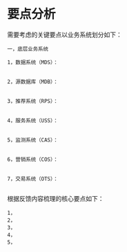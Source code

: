 # 要点分析

需要考虑的关键要点以业务系统划分如下：

```
一，底层业务系统

1，数据系统（MDS）：


2，源数据库（MDB）：


3，推荐系统（RPS）：


4，服务系统（USS）：


5，监测系统（CAS）：


6，营销系统（COS）：


7，交易系统（OTS）：


```

根据反馈内容梳理的核心要点如下：

```
1，
2，
3，
4，
5，
```



